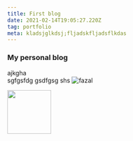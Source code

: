 ```yaml
---
title: First blog
date: 2021-02-14T19:05:27.220Z
tag: portfolio
meta: kladsjglkdsj;fljadskfljadsflkdas
---
```


### My personal blog

ajkgha<br />
sgfgsfdg
gsdfgsg
shs
![fazal](/fazal.png)

<img src="/fazal.png" width="100" height="100" />
